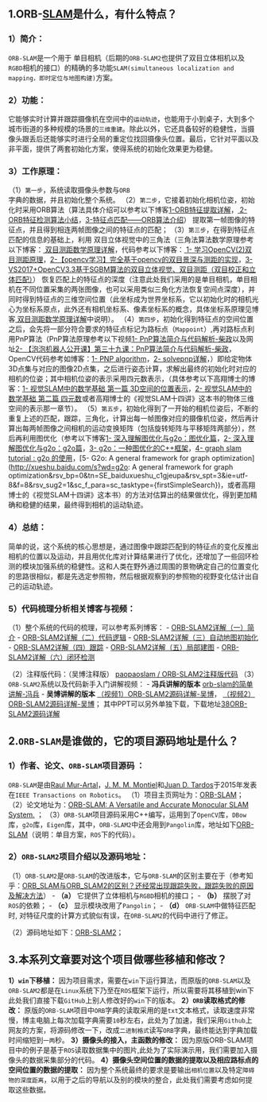 ## 1.ORB-[SLAM](https://so.csdn.net/so/search?q=SLAM&spm=1001.2101.3001.7020)是什么，有什么特点？

### **1）简介：**

`ORB-SLAM`是一个用于 单目相机（后期的`ORB-SLAM2`也提供了双目立体相机以及`RGBD`相机的接口）的精确的多功能`SLAM(simultaneous localization and mapping，即时定位与地图构建)`方案。

### **2）功能：**

它能够实时计算并跟踪摄像机在空间中的`运动轨迹`，也能用于小到桌子，大到多个城市街道的多种规模的场景的`三维重建`。除此以外，它还具备较好的稳健性，当摄像头跟丢后还能够实时进行全局的重定位找回摄像头位置。最后，它针对平面以及非平面，提供了两套初始化方案，使得系统的初始化效果更为稳健。

### **3）工作原理：**

（1）`第一步`，系统读取摄像头参数与`ORB`字典的数据，并且初始化整个系统。
（2）`第二步`，它接着初始化相机位姿，初始化时采用ORB算法（算法具体介绍可以参考以下博客[1-ORB特征提取详解](https://blog.csdn.net/zouzoupaopao229/article/details/52625678)，[ 2-ORB特征检测算法小结](https://blog.csdn.net/GH_HOME/article/details/51511471)，[3-特征点匹配——ORB算法介绍](https://blog.csdn.net/lhanchao/article/details/52612954)） 提取第一帧图像的特征点，并且得到相连两帧图像之间的特征点的匹配；
（3）`第三步`，在得到特征点匹配的信息的基础上，利用 双目立体视觉中的三角法（三角法算法数学原理参考以下博客：[ 双目测距数学原理详解](https://blog.csdn.net/u013832707/article/details/53781810)，代码参考以下博客：[ 1- 学习OpenCV(2)双目测距原理](https://blog.csdn.net/Angle_Cal/article/details/50800775)，[2-【opencv学习】完全基于opencv的双目景深与测距的实现](https://blog.csdn.net/hysteric314/article/details/50456570)，[3- VS2017+OpenCV3.3基于SGBM算法的双目立体视觉、双目测距（双目校正和立体匹配）](https://blog.csdn.net/weixin_39449570/article/details/79033314)） 恢复匹配上的特征点的深度（注意此处我们采用的是单目相机，单目相机在不同位置采集的两张图像，也可以采用类似三角化方法恢复空间点深度），并同时得到特征点的三维空间位置（此坐标成为世界坐标系，它以初始化时的相机光心为坐标系原点，此外还有相机坐标系、像素坐标系的概念，具体坐标系原理见博客[ 双目测距数学原理详解](https://blog.csdn.net/u013832707/article/details/53781810)中说明）。
（4）`第四步`，初始化得到特征点的空间位置之后，会先将一部分符合要求的特征点标记为路标点（`Mappoint`）,再对路标点利用PnP算法（PnP算法原理参考以下视频[1- PnP算法简介与代码解析-柴政](https://v.qq.com/iframe/preview.html?width=500&height=375&auto=0&vid=y0347epdhyu)以及网址[2- 【泡泡机器人公开课】第三十九课：PnP算法简介与代码解析-柴政](http://rosclub.cn/post-566.html)，OpenCV代码参考如博客：[1- PNP algorithm](https://blog.csdn.net/baiyu9821179/article/details/78928776)，[2- solvepnp详解](https://blog.csdn.net/flyyufenfei/article/details/70440067)，）即给定物体3D点集与对应的图像2D点集，之后进行姿态计算，求解出最终的初始化时对应的相机的位姿；其中相机位姿的表示采用四元数表示，（具体参考以下高翔博士的博客：[1- 视觉SLAM中的数学基础 第一篇 3D空间的位置表示](http://www.cnblogs.com/gaoxiang12/p/5113334.html)，[2- 视觉SLAM中的数学基础 第二篇 四元数](http://www.cnblogs.com/gaoxiang12/p/5120175.html)或者高翔博士的《视觉SLAM十四讲》这本书的物体三维空间的表示那一章节）。
（5）`第五步`，初始化得到了一开始的相机位姿后，不断的重复上述的匹配，跟踪，三角化，计算出每一帧图像对应的摄像机位姿，然后再计算出每两帧图像之间相机的运动变换矩阵（包括旋转矩阵与平移矩阵两部分），然后再利用图优化（参考以下博客[1- 深入理解图优化与g2o：图优化篇](http://www.cnblogs.com/gaoxiang12/p/5244828.html)，[2- 深入理解图优化与g2o：g2o篇](http://www.cnblogs.com/gaoxiang12/p/5304272.html)，[3- g2o：一种图优化的C++框架](https://blog.csdn.net/u012700322/article/details/52857244)，[4- graph slam tutorial : g2o 的使用](https://blog.csdn.net/heyijia0327/article/details/47813405)，[5- G2o: A general framework for graph optimization](http://xueshu.baidu.com/s?wd=g2o: A general framework for graph optimization&rsv_bp=0&tn=SE_baiduxueshu_c1gjeupa&rsv_spt=3&ie=utf-8&f=8&rsv_sug2=1&sc_f_para=sc_tasktype={firstSimpleSearch})，或者高翔博士的《视觉SLAM十四讲》这本书）的方法对估算出的结果做优化，得到更加精确和稳健的结果，最终得到相机的运动轨迹。

### **4）总结：**

简单的说，这个系统的核心思想是，通过图像中跟踪匹配到的特征点的变化反推出相机的位置以及运动，并且用优化库对计算结果进行了优化，还增加了一些回环检测的模块加强系统的稳健性。这和人类在野外通过周围的景物确定自己的位置变化的思路很相似，都是先选定参照物，然后根据观察到的参照物的视野变化估计出自己的运动轨迹。

### **5）代码梳理分析相关博客与视频：**

（1）整个系统的代码的梳理，可以参考系列博客：
\- [ORB-SLAM2详解（一）简介](https://blog.csdn.net/u010128736/article/details/53157605)
\- [ORB-SLAM2详解（二）代码逻辑](https://blog.csdn.net/u010128736/article/details/53169832)
\- [ORB-SLAM2详解（三）自动地图初始化](https://blog.csdn.net/u010128736/article/details/53218140)
\- [ORB-SLAM2详解（四）跟踪](https://blog.csdn.net/u010128736/article/details/53339311)
\- [ORB-SLAM2详解（五）局部建图](https://blog.csdn.net/u010128736/article/details/53395936)
\- [ORB-SLAM2详解（六）闭环检测](https://blog.csdn.net/u010128736/article/details/53409199)

（2）注释版代码：（吴博注释版）
[paopaoslam / ORB-SLAM2注释版代码](https://gitee.com/paopaoslam/ORB-SLAM2/)
（3）`ORB-SLAM2`系统以及代码新手入门讲解视频：
\- **冯兵讲解的版本**
[orb-slam的简单讲解-冯兵](http://www.bilibili.com/video/av7102994?share_medium=android&share_source=copy_link&bbid=26A819DC-F16F-4505-804E-E569BE355ECF20735infoc&ts=1524299417524)
\- **吴博讲解的版本**
[（视频1）ORB-SLAM2源码详解-吴博](https://v.qq.com/x/page/y0344q39zew.html)，
[（视频2）ORB-SLAM2源码详解-吴博](https://v.qq.com/x/page/y0344ko90m0.html)；
其中PPT可以另外单独下载，下载地址[38ORB-SLAM2源码详解](https://wenku.baidu.com/view/9749404ddcccda38376baf1ffc4ffe473368fdc9.html)

## 2.`ORB-SLAM`是谁做的，它的项目源码地址是什么？

### **1）作者、论文、`ORB-SLAM`项目源码 ：**

`ORB-SLAM`是由[Raul Mur-Artal](http://webdiis.unizar.es/~raulmur/)，[J. M. M. Montiel](http://webdiis.unizar.es/~josemari/)和[Juan D. Tardos](http://webdiis.unizar.es/~jdtardos/)于2015年发表在`IEEE Transactions on Robotics`。
（1）项目主页网址为：[ORB-SLAM](http://webdiis.unizar.es/~raulmur/orbslam/)；
（2）论文地址为：[ORB-SLAM: A Versatile and Accurate Monocular SLAM System.](http://webdiis.unizar.es/~raulmur/MurMontielTardosTRO15.pdf) ；
（3）`ORB-SLAM`项目源码采用C++编写，运用到了`OpenCV`库，`DBow`库，`g2o`库，`Eigen`库，其中，`ORB-SLAM2`中还会用到`Pangolin`库，地址如下[ORB-SLAM](https://github.com/raulmur/ORB_SLAM)（说明：单目方案，`ROS`下的代码）。

### **2）`ORB-SLAM2`项目介绍以及源码地址：**

（1）`ORB-SLAM2`是`ORB-SLAM`的改进版本，它与`ORB-SLAM`的区别主要在于（参考知乎：[ORB_SLAM与ORB_SLAM2的区别？还经常出现跟踪失败，跟踪失败的原因及解决方法](https://www.zhihu.com/question/49030315)）
\- **（a）** 它提供了立体相机与`RGBD`相机的接口；
\- **（b）** 摆脱了对`ROS`的依赖；
\- **（c）** 显示模块改用了`Pangolin`；
\- **（d）** `ORB-SLAM`中做特征匹配时, 对特征尺度的计算方式貌似有误，在`ORB-SLAM2`的代码中进行了修正。

（2）源码地址如下：[ORB-SLAM2](https://github.com/raulmur/ORB_SLAM2)；

## 3.本系列文章要对这个项目做哪些移植和修改？

**1）`win`下移植：**
因为项目需求，需要在`win`下运行算法，而原版的`ORB-SLAM`以及`ORB-SLAM2`都是在`Linux`系统下乃至在`ROS`框架下运行，所以需要将其移植到win下此处我们直接下载`GitHub`上别人修改好的`win`下的版本。
**2）`ORB`读取格式的修改：**
原版的`ORB-SLAM`项目中`ORB`字典的读取采用的是`txt`文本格式，读取速度非常慢，博主电脑上每次加载字典需要`10`秒左右，此处为了加速，我们采用`Github`上网友的方案，将源码修改一下，改成`二进制格式`读写`ORB`字典，最终能达到字典加载时间缩短到`一两`秒。
**3）摄像头的接入，主函数的修改：**
因为原版ORB-SLAM项目中的例子是基于`ROS`读取数据集中的图片,此处为了实际演示用，我们需要加入摄像头的数据采集部分的代码。
**4）摄像头空间位置的数据的提取以及相应路标点的空间位置的数据的提取：**
因为整个系统最终的要求是要输出`相机位置`以及特定`障碍物的深度距离`，以用于之后的导航以及别的模块的整合，此处我们需要考虑如何提取这些数据。